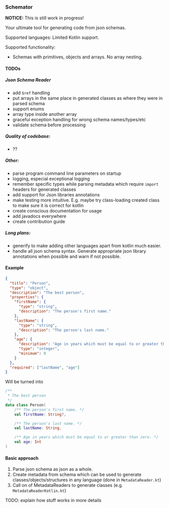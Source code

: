 ### Schemator

**NOTICE:** This is still work in progress!

Your ultimate tool for generating code from json schemas. 

Supported languages: Limited Kotlin support.

Supported functionality:
- Schemas with primitives, objects and arrays. No array nesting. 

#### TODOs

##### Json Schema Reader
 
- add `$ref` handling
- put arrays in the same place in generated classes as where they were in parsed schema
- support enums
- array type inside another array
- graceful exception handling for wrong schema names/types/etc
- validate schema before processing

##### Quality of codebase:
- ??

##### Other:
- parse program command line parameters on startup
- logging, especial exceptional logging 
- remember specific types while parsing metadata which require `import` headers for generated classes
- add support for Json libraries annotations
- make testing more intuitive. E.g. maybe try class-loading created class to make sure it is correct for kotlin
- create conscious documentation for usage
- add javadocs everywhere
- create contribution guide

##### Long plans: 
- generify to make adding other languages apart from kotlin much easier.
- handle all json schema syntax. Generate appropriate json library annotations when possible and warn if not possible.


#### Example

```json
{
  "title": "Person",
  "type": "object",
  "description": "The best person",
  "properties": {
    "firstName": {
      "type": "string",
      "description": "The person's first name."
    },
    "lastName": {
      "type": "string",
      "description": "The person's last name."
    },
    "age": {
      "description": "Age in years which must be equal to or greater than zero.",
      "type": "integer",
      "minimum": 0
    }
  },
  "required": ["lastName", "age"]
}
```

Will be turned into 

```kotlin
/**
 * The best person
 */
data class Person(
    /** The person's first name. */
    val firstName: String?,

    /** The person's last name. */
    val lastName: String,

    /** Age in years which must be equal to or greater than zero. */
    val age: Int
)
```

#### Basic approach

1. Parse json schema as json as a whole.
2. Create metadata from schema which can be used to generate classes/objects/structures in any language (done in `MetadataReader.kt`)
3. Call on of MetadataReaders to generate classes (e.g. `MetadataReaderKotlin.kt`)

TODO: explain how stuff works in more details 
